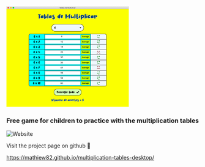 <img src="landing/image/screenshot.png" width="320">

### Free game for children to practice with the multiplication tables

![Website](https://img.shields.io/website?down_color=lightgrey&down_message=offline&style=flat-square&up_color=green&up_message=online&url=https%3A%2F%2Fmathiew82.github.io%2Fmultiplication-tables-desktop%2F)

Visit the project page on github 🚀

https://mathiew82.github.io/multiplication-tables-desktop/
